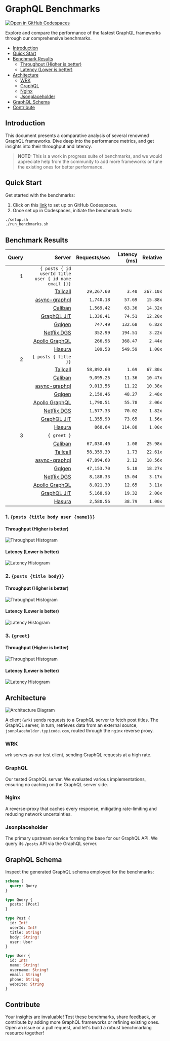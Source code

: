 # GraphQL Benchmarks <!-- omit from toc -->

[![Open in GitHub Codespaces](https://github.com/codespaces/badge.svg)](https://codespaces.new/tailcallhq/graphql-benchmarks)

Explore and compare the performance of the fastest GraphQL frameworks through our comprehensive benchmarks.

- [Introduction](#introduction)
- [Quick Start](#quick-start)
- [Benchmark Results](#benchmark-results)
  - [Throughput (Higher is better)](#throughput-higher-is-better)
  - [Latency (Lower is better)](#latency-lower-is-better)
- [Architecture](#architecture)
  - [WRK](#wrk)
  - [GraphQL](#graphql)
  - [Nginx](#nginx)
  - [Jsonplaceholder](#jsonplaceholder)
- [GraphQL Schema](#graphql-schema)
- [Contribute](#contribute)

[Tailcall]: https://github.com/tailcallhq/tailcall
[Gqlgen]: https://github.com/99designs/gqlgen
[Apollo GraphQL]: https://github.com/apollographql/apollo-server
[Netflix DGS]: https://github.com/netflix/dgs-framework
[Caliban]: https://github.com/ghostdogpr/caliban
[async-graphql]: https://github.com/async-graphql/async-graphql
[Hasura]: https://github.com/hasura/graphql-engine
[GraphQL JIT]: https://github.com/zalando-incubator/graphql-jit

## Introduction

This document presents a comparative analysis of several renowned GraphQL frameworks. Dive deep into the performance metrics, and get insights into their throughput and latency.

> **NOTE:** This is a work in progress suite of benchmarks, and we would appreciate help from the community to add more frameworks or tune the existing ones for better performance.

## Quick Start

Get started with the benchmarks:

1. Click on this [link](https://codespaces.new/tailcallhq/graphql-benchmarks) to set up on GitHub Codespaces.
2. Once set up in Codespaces, initiate the benchmark tests:

```bash
./setup.sh
./run_benchmarks.sh
```

## Benchmark Results

<!-- PERFORMANCE_RESULTS_START -->

| Query | Server | Requests/sec | Latency (ms) | Relative |
|-------:|--------:|--------------:|--------------:|---------:|
| 1 | `{ posts { id userId title user { id name email }}}` |
|| [Tailcall] | `29,267.60` | `3.40` | `267.10x` |
|| [async-graphql] | `1,740.18` | `57.69` | `15.88x` |
|| [Caliban] | `1,569.42` | `63.36` | `14.32x` |
|| [GraphQL JIT] | `1,336.41` | `74.51` | `12.20x` |
|| [Gqlgen] | `747.49` | `132.68` | `6.82x` |
|| [Netflix DGS] | `352.99` | `194.51` | `3.22x` |
|| [Apollo GraphQL] | `266.96` | `368.47` | `2.44x` |
|| [Hasura] | `109.58` | `549.59` | `1.00x` |
| 2 | `{ posts { title }}` |
|| [Tailcall] | `58,892.60` | `1.69` | `67.80x` |
|| [Caliban] | `9,095.25` | `11.36` | `10.47x` |
|| [async-graphql] | `9,013.56` | `11.22` | `10.38x` |
|| [Gqlgen] | `2,150.46` | `48.27` | `2.48x` |
|| [Apollo GraphQL] | `1,790.51` | `55.78` | `2.06x` |
|| [Netflix DGS] | `1,577.33` | `70.02` | `1.82x` |
|| [GraphQL JIT] | `1,355.90` | `73.65` | `1.56x` |
|| [Hasura] | `868.64` | `114.88` | `1.00x` |
| 3 | `{ greet }` |
|| [Caliban] | `67,030.40` | `1.08` | `25.98x` |
|| [Tailcall] | `58,359.30` | `1.73` | `22.61x` |
|| [async-graphql] | `47,894.60` | `2.12` | `18.56x` |
|| [Gqlgen] | `47,153.70` | `5.18` | `18.27x` |
|| [Netflix DGS] | `8,188.33` | `15.04` | `3.17x` |
|| [Apollo GraphQL] | `8,021.30` | `12.65` | `3.11x` |
|| [GraphQL JIT] | `5,168.90` | `19.32` | `2.00x` |
|| [Hasura] | `2,580.56` | `38.79` | `1.00x` |

<!-- PERFORMANCE_RESULTS_END -->



### 1. `{posts {title body user {name}}}`
#### Throughput (Higher is better)

![Throughput Histogram](assets/req_sec_histogram1.png)

#### Latency (Lower is better)

![Latency Histogram](assets/latency_histogram1.png)

### 2. `{posts {title body}}`
#### Throughput (Higher is better)

![Throughput Histogram](assets/req_sec_histogram2.png)

#### Latency (Lower is better)

![Latency Histogram](assets/latency_histogram2.png)

### 3. `{greet}`
#### Throughput (Higher is better)

![Throughput Histogram](assets/req_sec_histogram3.png)

#### Latency (Lower is better)

![Latency Histogram](assets/latency_histogram3.png)

## Architecture

![Architecture Diagram](assets/architecture.png)

A client (`wrk`) sends requests to a GraphQL server to fetch post titles. The GraphQL server, in turn, retrieves data from an external source, `jsonplaceholder.typicode.com`, routed through the `nginx` reverse proxy.

### WRK

`wrk` serves as our test client, sending GraphQL requests at a high rate.

### GraphQL

Our tested GraphQL server. We evaluated various implementations, ensuring no caching on the GraphQL server side.

### Nginx

A reverse-proxy that caches every response, mitigating rate-limiting and reducing network uncertainties.

### Jsonplaceholder

The primary upstream service forming the base for our GraphQL API. We query its `/posts` API via the GraphQL server.

## GraphQL Schema

Inspect the generated GraphQL schema employed for the benchmarks:

```graphql
schema {
  query: Query
}

type Query {
  posts: [Post]
}

type Post {
  id: Int!
  userId: Int!
  title: String!
  body: String!
  user: User
}

type User {
  id: Int!
  name: String!
  username: String!
  email: String!
  phone: String
  website: String
}
```

## Contribute

Your insights are invaluable! Test these benchmarks, share feedback, or contribute by adding more GraphQL frameworks or refining existing ones. Open an issue or a pull request, and let's build a robust benchmarking resource together!

